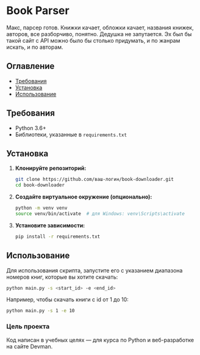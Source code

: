 # Book Parser

Макс, парсер готов. Книжки качает, обложки качает, названия книжек, авторов, 
все разборчиво, понятно.  Дедушка не запутается. Эх был бы такой сайт с API можно было бы 
столько придумать, и по жанрам искать, и по авторам.

## Оглавление
- [Требования](#требования)
- [Установка](#установка)
- [Использование](#использование)

## Требования

- Python 3.6+
- Библиотеки, указанные в `requirements.txt`

## Установка

1. **Клонируйте репозиторий:**

    ```sh
    git clone https://github.com/ваш-логин/book-downloader.git
    cd book-downloader
    ```

2. **Создайте виртуальное окружение (опционально):**

    ```sh
    python -m venv venv
    source venv/bin/activate  # для Windows: venv\Scripts\activate
    ```

3. **Установите зависимости:**

    ```sh
    pip install -r requirements.txt
    ```

## Использование

Для использования скрипта, запустите его с указанием диапазона номеров книг, которые вы хотите скачать:

```sh
python main.py -s <start_id> -e <end_id>
```

Например, чтобы скачать книги с id от 1 до 10:

```sh
python main.py -s 1 -e 10
```

### Цель проекта
Код написан в учебных целях — для курса по Python и веб-разработке на сайте Devman.